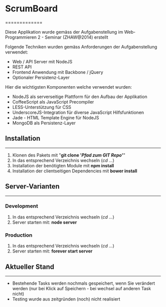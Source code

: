 # ScrumBoard
=============

Diese Applikation wurde gemäss der Aufgabenstellung im Web-Programmieren 2 - Seminar (ZHAW@2014) erstellt

Folgende Techniken wurden gemäss Anforderungen der Aufgabenstellung verwendet: 
- Web / API Server mit NodeJS
- REST API
- Frontend Anwendung mit Backbone / jQuery
- Optionaler Persistenz-Layer


Hier die wichtigsten Komponenten welche verwendet wurden: 
- NodeJS als serverseitige Plattform für den Aufbau der Applikation
- CoffeeScript als JavaScript Precompiler
- LESS-Unterstützung für CSS
- UnderscoreJS-Integration für diverse JavaScript Hilfsfunktionen
- Jade - HTML Template Engine für NodeJS
- MongoDB als Persistenz-Layer


## Installation
------------------
1.  Klonen des Pakets mit "**git clone '*Pfad zum GIT Repo*'**"
2.  In das entsprechend Verzeichnis wechseln (*cd ...*)
3.  Installation der benötigten Module mit **npm install**
4.  Installation der clientseitigen Dependencies mit **bower install**


## Server-Varianten
------------------
### Development
1.  In das entsprechend Verzeichnis wechseln (*cd ...*)
2.  Server starten mit: **node server**

### Production
1.  In das entsprechend Verzeichnis wechseln (*cd ...*)
2.  Server starten mit: **forever start server**

## Aktueller Stand
------------------
- Bestehende Tasks werden nochmals gespeichert, wenn Sie verändert werden  (nur bei Klick auf Speichern - bei wechsel auf anderen Task nicht)
- Testing wurde aus zeitgründen (noch) nicht realisiert